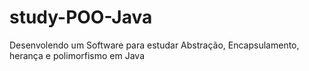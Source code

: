 # study-POO-Java
Desenvolendo um Software para estudar Abstração, Encapsulamento, herança e polimorfismo em Java
